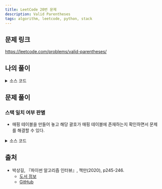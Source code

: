 ```yaml
---
title: LeetCode 20번 문제
description: Valid Parentheses
tags: algorithm, leetcode, python, stack
---
```


## 문제 링크

https://leetcode.com/problems/valid-parentheses/

## 나의 풀이

<details>
<summary>소스 코드</summary>
<div markdown="1">

```python
class Solution:
    def my_solution(self, s: str) -> bool:
        stack = []
        for char in s:
            if char == '(' or char == '{' or char == '[':
                stack.append(char)
            else:
                if not stack:
                    return False
                if (stack[-1] == '(' and char == ')') or \
                        (stack[-1] == '{' and char == '}') or \
                        (stack[-1] == '[' and char == ']'):
                    stack.pop()
                else:
                    return False
        return not stack
```

</div>
</details>

## 문제 풀이

### 스택 일치 여부 판별

- 매핑 테이블을 만들어 놓고 해당 괄호가 매핑 테이블에 존재하는지 확인하면서 문제를 해결할 수 있다.

<details>
<summary>소스 코드</summary>
<div markdown="1">

```python
class Solution:
    def solution1(self, s: str) -> bool:
        stack = []
        table = {
            ')': '(',
            '}': '{',
            ']': '['
        }

        # 스택 이용 예외 처리 및 일치 여부 판별
        for char in s:
            if char not in table:
                stack.append(char)
            elif not stack or table[char] != stack.pop():
                return False
        return len(stack) == 0
```

</div>
</details>

## 출처

- 박상길, 『파이썬 알고리즘 인터뷰』, 책만(2020), p245-246.
  - [도서 정보](https://www.onlybook.co.kr/entry/algorithm-interview)
  - [GitHub](https://github.com/onlybooks/algorithm-interview)
